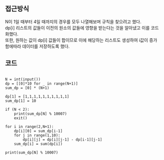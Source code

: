 ## 접근방식
N이 1일 때부터 4일 때까지의 경우를 모두 나열해보며 규칙을 찾으려고 했다.<br>
dp[i] 리스트의 값들이 이전의 원소의 값들에 영향을 받는다는 것을 알아냈고 이를 코드화했다.<br>
또한, 원하는 값이 dp[i] 값들이 합이므로 이에 해당하는 리스트도 생성하여 i값이 증가함에따라 데이터를 저장하도록 했다.


## 코드
<pre><code>
N = int(input())
dp = [[0]*10 for _ in range(N+1)]
sum_dp = [0] * (N+1)

dp[1] = [1,1,1,1,1,1,1,1,1,1]
sum_dp[1] = 10

if (N < 2):
    print(sum_dp[N] % 10007)
    exit()

for i in range(2,N+1):
    dp[i][0] = sum_dp[i-1]
    for j in range(1,10):
        dp[i][j] = dp[i][j-1] - dp[i-1][j-1]
    sum_dp[i] = sum(dp[i])

print(sum_dp[N] % 10007)
</code></pre>

